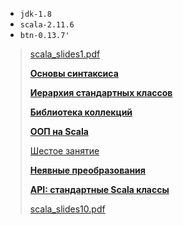 
* `jdk-1.8`
* `scala-2.11.6`
* `btn-0.13.7'`



> [scala_slides1.pdf](scala_slides1.pdf)
>
> [**Основы синтаксиса**](http://ccfit.nsu.ru/~den/Scala/scala_slides2.pdf)
>
> [**Иерархия стандартных классов**](http://ccfit.nsu.ru/~den/Scala/scala_slides3.pdf)
>
> [**Библиотека коллекций**](http://ccfit.nsu.ru/~den/Scala/scala_slides4.pdf)
>
> [**ООП на Scala**](http://ccfit.nsu.ru/~den/Scala/scala_slides5.pdf)
>
> [Шестое занятие](http://ccfit.nsu.ru/~den/Scala/scala_slides6.pdf)
>
> [**Неявные преобразования**](http://ccfit.nsu.ru/~den/Scala/scala_slides7.pdf)
>
> [**API: стандартные Scala классы**](http://ccfit.nsu.ru/~den/Scala/scala_slides8.pdf)
>
> [scala_slides10.pdf](http://ccfit.nsu.ru/~den/Scala/scala_slides10.pdf)
